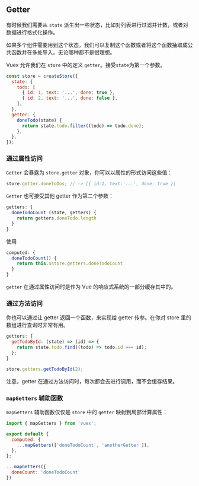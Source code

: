 ## Getter

有时候我们需要从 `state` 派生出一些状态，比如对列表进行过滤并计数，或者对数据进行格式化操作。

如果多个组件需要用到这个状态，我们可以复制这个函数或者将这个函数抽取成公共函数并在多处导入。无论哪种都不是很理想。

Vuex 允许我们在 `store` 中的定义 `getter`。接受`state`为第一个参数。

```js
const store = createStore({
  state: {
    todo: [
      { id: 1, text: '...', done: true },
      { id: 2, text: '...', done: false },
    ],
  },
  getter: {
    doneTodo(state) {
      return state.todo.filter((todo) => todo.done);
    },
  },
});
```

### 通过属性访问

`Getter` 会暴露为 `store.getter` 对象，你可以以属性的形式访问这些值：

```js
store.getter.doneToDos; // -> [{ id:1, text:'...', done: true }]
```

`Getter` 也可接受其他 getter 作为第二个参数：

```js
getters: {
  doneTodoCount (state, getters) {
    return getters.doneTodo.length
  }
}
```

使用

```js
computed: {
  doneTodoCount() {
    return this.$store.getters.doneTodoCount
  }
}
```

`getter` 在通过属性访问时是作为 Vue 的响应式系统的一部分缓存其中的。

### 通过方法访问

你也可以通过让 getter 返回一个函数，来实现给 getter 传参。在你对 store 里的数组进行查询时非常有用。

```js
getters: {
  getTodoById: (state) => (id) => {
    return state.todo.find((todo) => todo.id === id);
  };
}
```

```js
store.getters.getTodoById(2);
```

注意，getter 在通过方法访问时，每次都会去进行调用，而不会缓存结果。

### `mapGetters` 辅助函数

`mapGetters` 辅助函数仅仅是 `store` 中的 `getter` 映射到局部计算属性：

```js
import { mapGetters } from 'vuex';

export default {
  computed: {
    ...mapGetters(['doneTodoCount', 'anotherGetter']),
  },
};
```

```js
...mapGetters({
  doneCount: 'doneTodoCount'
})
```
